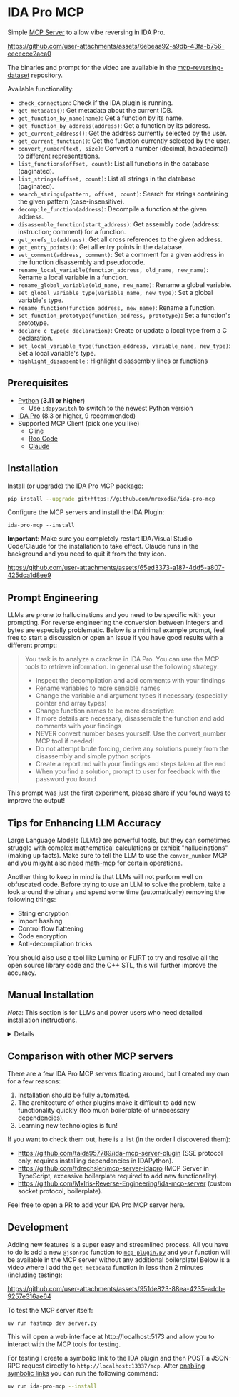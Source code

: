 # IDA Pro MCP

Simple [MCP Server](https://modelcontextprotocol.io/introduction) to allow vibe reversing in IDA Pro.

https://github.com/user-attachments/assets/6ebeaa92-a9db-43fa-b756-eececce2aca0

The binaries and prompt for the video are available in the [mcp-reversing-dataset](https://github.com/mrexodia/mcp-reversing-dataset) repository.

Available functionality:

- `check_connection`: Check if the IDA plugin is running.
- `get_metadata()`: Get metadata about the current IDB.
- `get_function_by_name(name)`: Get a function by its name.
- `get_function_by_address(address)`: Get a function by its address.
- `get_current_address()`: Get the address currently selected by the user.
- `get_current_function()`: Get the function currently selected by the user.
- `convert_number(text, size)`: Convert a number (decimal, hexadecimal) to different representations.
- `list_functions(offset, count)`: List all functions in the database (paginated).
- `list_strings(offset, count)`: List all strings in the database (paginated).
- `search_strings(pattern, offset, count)`: Search for strings containing the given pattern (case-insensitive).
- `decompile_function(address)`: Decompile a function at the given address.
- `disassemble_function(start_address)`: Get assembly code (address: instruction; comment) for a function.
- `get_xrefs_to(address)`: Get all cross references to the given address.
- `get_entry_points()`: Get all entry points in the database.
- `set_comment(address, comment)`: Set a comment for a given address in the function disassembly and pseudocode.
- `rename_local_variable(function_address, old_name, new_name)`: Rename a local variable in a function.
- `rename_global_variable(old_name, new_name)`: Rename a global variable.
- `set_global_variable_type(variable_name, new_type)`: Set a global variable's type.
- `rename_function(function_address, new_name)`: Rename a function.
- `set_function_prototype(function_address, prototype)`: Set a function's prototype.
- `declare_c_type(c_declaration)`: Create or update a local type from a C declaration.
- `set_local_variable_type(function_address, variable_name, new_type)`: Set a local variable's type.
- `highlight_disassemble` : Highlight disassembly lines or functions

## Prerequisites

- [Python](https://www.python.org/downloads/) (**3.11 or higher**) 
  - Use `idapyswitch` to switch to the newest Python version
- [IDA Pro](https://hex-rays.com/ida-pro) (8.3 or higher, 9 recommended)
- Supported MCP Client (pick one you like)
  - [Cline](https://cline.bot)
  - [Roo Code](https://marketplace.visualstudio.com/items?itemName=RooVeterinaryInc.roo-cline)
  - [Claude](https://claude.ai/download)

## Installation

Install (or upgrade) the IDA Pro MCP package:

```sh
pip install --upgrade git+https://github.com/mrexodia/ida-pro-mcp
```

Configure the MCP servers and install the IDA Plugin:

```
ida-pro-mcp --install
```

**Important**: Make sure you completely restart IDA/Visual Studio Code/Claude for the installation to take effect. Claude runs in the background and you need to quit it from the tray icon.

https://github.com/user-attachments/assets/65ed3373-a187-4dd5-a807-425dca1d8ee9

## Prompt Engineering

LLMs are prone to hallucinations and you need to be specific with your prompting. For reverse engineering the conversion between integers and bytes are especially problematic. Below is a minimal example prompt, feel free to start a discussion or open an issue if you have good results with a different prompt:

> You task is to analyze a crackme in IDA Pro. You can use the MCP tools to retrieve information. In general use the following strategy:
> - Inspect the decompilation and add comments with your findings
> - Rename variables to more sensible names
> - Change the variable and argument types if necessary (especially pointer and array types)
> - Change function names to be more descriptive
> - If more details are necessary, disassemble the function and add comments with your findings
> - NEVER convert number bases yourself. Use the convert_number MCP tool if needed!
> - Do not attempt brute forcing, derive any solutions purely from the disassembly and simple python scripts
> - Create a report.md with your findings and steps taken at the end
> - When you find a solution, prompt to user for feedback with the password you found

This prompt was just the first experiment, please share if you found ways to improve the output!

## Tips for Enhancing LLM Accuracy

Large Language Models (LLMs) are powerful tools, but they can sometimes struggle with complex mathematical calculations or exhibit "hallucinations" (making up facts). Make sure to tell the LLM to use the `conver_number` MCP and you migyht also need [math-mcp](https://github.com/EthanHenrickson/math-mcp) for certain operations.

Another thing to keep in mind is that LLMs will not perform well on obfuscated code. Before trying to use an LLM to solve the problem, take a look around the binary and spend some time (automatically) removing the following things:

- String encryption
- Import hashing
- Control flow flattening
- Code encryption
- Anti-decompilation tricks

You should also use a tool like Lumina or FLIRT to try and resolve all the open source library code and the C++ STL, this will further improve the accuracy.

## Manual Installation

_Note_: This section is for LLMs and power users who need detailed installation instructions.

<details>

## Manual MCP Server Installation (Cline/Roo Code)

To install the MCP server yourself, follow these steps:

1. Install [uv](https://github.com/astral-sh/uv) globally:
   - Windows: `pip install uv`
   - Linux/Mac: `curl -LsSf https://astral.sh/uv/install.sh | sh`
2. Clone this repository, for this example `C:\MCP\ida-pro-mcp`.
3. Navigate to the Cline/Roo Code _MCP Servers_ configuration (see screenshot).
4. Click on the _Installed_ tab.
5. Click on _Configure MCP Servers_, which will open `cline_mcp_settings.json`.
6. Add the `ida-pro-mcp` server:

```json
{
  "mcpServers": {
    "github.com/mrexodia/ida-pro-mcp": {
      "command": "uv",
      "args": [
        "--directory",
        "c:\\MCP\\ida-pro-mcp",
        "run",
        "server.py",
        "--install-plugin"
      ],
      "timeout": 1800,
      "disabled": false,
      "autoApprove": [
        "check_connection",
        "get_metadata",
        "get_function_by_name",
        "get_function_by_address",
        "get_current_address",
        "get_current_function",
        "convert_number",
        "list_functions",
        "list_strings",
        "search_strings",
        "decompile_function",
        "disassemble_function",
        "get_xrefs_to",
        "get_entry_points",
        "set_comment",
        "rename_local_variable",
        "rename_global_variable",
        "set_global_variable_type",
        "rename_function",
        "set_function_prototype",
        "declare_c_type",
        "set_local_variable_type"
      ],
      "alwaysAllow": [
        "check_connection",
        "get_metadata",
        "get_function_by_name",
        "get_function_by_address",
        "get_current_address",
        "get_current_function",
        "convert_number",
        "list_functions",
        "list_strings",
        "search_strings",
        "decompile_function",
        "disassemble_function",
        "get_xrefs_to",
        "get_entry_points",
        "set_comment",
        "rename_local_variable",
        "rename_global_variable",
        "set_global_variable_type",
        "rename_function",
        "set_function_prototype",
        "declare_c_type",
        "set_local_variable_type"
      ]
    }
  }
}
```

To check if the connection works you can perform the following tool call:

```
<use_mcp_tool>
<server_name>github.com/mrexodia/ida-pro-mcp</server_name>
<tool_name>check_connection</tool_name>
<arguments></arguments>
</use_mcp_tool>
```

## IDA Plugin installation

The IDA Pro plugin will be installed automatically when the MCP server starts. If you disabled the `--install-plugin` option, use the following steps:

1. Copy (**not move**) `src/ida_pro_mcp/mcp-plugin.py` in your plugins folder (`%appdata%\Hex-Rays\IDA Pro\plugins` on Windows).
2. Open an IDB and click `Edit -> Plugins -> MCP` to start the server.

</details>

## Comparison with other MCP servers

There are a few IDA Pro MCP servers floating around, but I created my own for a few reasons:

1. Installation should be fully automated.
2. The architecture of other plugins make it difficult to add new functionality quickly (too much boilerplate of unnecessary dependencies).
3. Learning new technologies is fun!

If you want to check them out, here is a list (in the order I discovered them):

- https://github.com/taida957789/ida-mcp-server-plugin (SSE protocol only, requires installing dependencies in IDAPython).
- https://github.com/fdrechsler/mcp-server-idapro (MCP Server in TypeScript, excessive boilerplate required to add new functionality).
- https://github.com/MxIris-Reverse-Engineering/ida-mcp-server (custom socket protocol, boilerplate).

Feel free to open a PR to add your IDA Pro MCP server here.

## Development

Adding new features is a super easy and streamlined process. All you have to do is add a new `@jsonrpc` function to [`mcp-plugin.py`](https://github.com/mrexodia/ida-pro-mcp/blob/164df8cf4ae251cc9cc0f464591fa6df8e0d9df4/src/ida_pro_mcp/mcp-plugin.py#L406-L419) and your function will be available in the MCP server without any additional boilerplate! Below is a video where I add the `get_metadata` function in less than 2 minutes (including testing):

https://github.com/user-attachments/assets/951de823-88ea-4235-adcb-9257e316ae64

To test the MCP server itself:

```sh
uv run fastmcp dev server.py
```

This will open a web interface at http://localhost:5173 and allow you to interact with the MCP tools for testing.

For testing I create a symbolic link to the IDA plugin and then POST a JSON-RPC request directly to `http://localhost:13337/mcp`. After [enabling symbolic links](https://learn.microsoft.com/en-us/windows/apps/get-started/enable-your-device-for-development) you can run the following command:

```sh
uv run ida-pro-mcp --install
```
